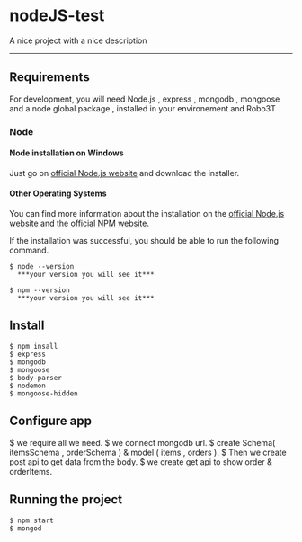 # nodeJS-test

A nice project with a nice description

-----------------------------------------
## Requirements

For development, you will need Node.js , express , mongodb , mongoose and a node global package , installed in your environement and Robo3T

### Node

 #### Node installation on Windows

  Just go on [official Node.js website](https://nodejs.org/) and download the installer.

 #### Other Operating Systems

  You can find more information about the installation on the [official Node.js website](https://nodejs.org/) and the [official NPM website](https://npmjs.org/).

If the installation was successful, you should be able to run the following command.

    $ node --version
      ***your version you will see it***

    $ npm --version
      ***your version you will see it***


## Install
    $ npm insall 
    $ express
    $ mongodb
    $ mongoose
    $ body-parser
    $ nodemon
    $ mongoose-hidden
    
## Configure app
   $ we require all we need.
   $ we connect mongodb url.
   $ create Schema( itemsSchema , orderSchema ) & model ( items , orders ).
   $ Then we create post api to get data from the body.
   $ we create get api to show order & orderItems. 
 

## Running the project

    $ npm start
    $ mongod
    
